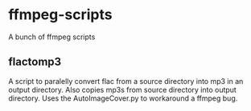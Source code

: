 # ffmpeg-scripts
A bunch of ffmpeg scripts

## flactomp3
A script to paralelly convert flac from a source directory into mp3 in an output directory. Also copies mp3s from source directory into output directory. Uses the AutoImageCover.py to workaround a ffmpeg bug.
